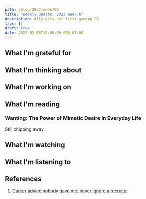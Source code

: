 ```yaml
---
path: /blog/2022/week/06
title: "Weekly update: 2022 week 6"
description: Ally gets her first gaming PC
tags: []
draft: true
date: 2022-02-08T12:00:00.000-07:00
---
```

## What I'm grateful for

## What I'm thinking about

## What I'm working on

## What I'm reading

### Wanting: The Power of Mimetic Desire in Everyday Life

Still chipping away.

## What I'm watching

## What I'm listening to

## References

[ignore]: https://index.medium.com/career-advice-nobody-gave-me-never-ignore-a-recruiter-4474eac9556

1. [Career advice nobody gave me: never ignore a recruiter][ignore]